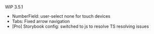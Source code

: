 WIP 3.5.1

- NumberField: user-select none for touch devices
- Tabs: Fixed arrow navigation
- [Pro] Storybook config: switched to js to resolve TS resolving issues
